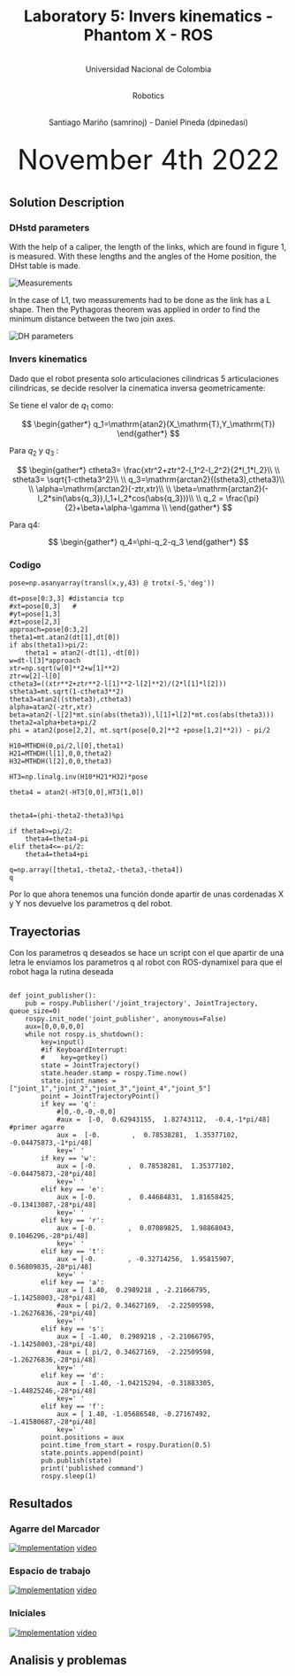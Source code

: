 <h1 align="center"; style="text-align:center;">Laboratory 5: Invers kinematics - Phantom X - ROS</h1>
<p align="center";style="font-size:50px; text-align:center; line-height : 50px;  margin-top : 0; margin-bottom : 0; "> <br> Universidad Nacional de Colombia</p>
<p align="center";style="font-size:50px; text-align:center; line-height : 50px;  margin-top : 0; margin-bottom : 0; "> <br> Robotics</p>
<p align="center";style="font-size:50px; text-align:center; line-height : 40px;  margin-top : 0; margin-bottom : 0; "> <br> Santiago Mariño (samrinoj) - Daniel Pineda (dpinedasi)</p>


<p align="center"; style="font-size:50px; text-align:center; line-height : 30px; margin-top : 0; "> <br>November 4th  2022</p>

## Solution Description

### DHstd parameters

With the help of a caliper, the length of the links, which are found in figure 1, is measured. With these lengths and the angles of the Home position, the DHst table is made.

![Measurements](https://github.com/dpinedasi/Lab4Rob/blob/main/imagenes/LINKS.png)

In the case of L1, two meassurements had to be done as the link has a L shape. Then the Pythagoras theorem was applied in order to find the minimum distance between the two join axes.

![DH parameters](https://github.com/dpinedasi/Lab4Rob/blob/main/imagenes/dhstd.png)

### Invers kinematics

Dado que el robot presenta solo articulaciones cilindricas 5 articulaciones cilindricas, se decide resolver la cinematica inversa geometricamente:

Se tiene el valor de $q_1$ como:

$$
\begin{gather*}
    q_1=\mathrm{atan2}(X_\mathrm{T},Y_\mathrm{T})
\end{gather*}
$$

Para $q_2$ y $q_3$ :

$$
\begin{gather*}
    ctheta3= \frac{xtr^2+ztr^2-l_1^2-l_2^2}{2*l_1*l_2}\\
    \\
    stheta3= \sqrt{1-ctheta3^2}\\
    \\
    q_3=\mathrm{arctan2}((stheta3),ctheta3)\\
    \\
    \alpha=\mathrm{arctan2}(-ztr,xtr)\\
    \\
    \beta=\mathrm{arctan2}(-l_2*sin(\abs{q_3}),l_1+l_2*cos(\abs{q_3}))\\
    \\
    q_2 = \frac{\pi}{2}+\beta+\alpha-\gamma \\
\end{gather*}
$$

Para q4:

$$
\begin{gather*}
    q_4=\phi-q_2-q_3
\end{gather*}
$$

### Codigo

```
pose=np.asanyarray(transl(x,y,43) @ trotx(-5,'deg'))

dt=pose[0:3,3] #distancia tcp
#xt=pose[0,3]   #
#yt=pose[1,3]
#zt=pose[2,3]
approach=pose[0:3,2]
theta1=mt.atan2(dt[1],dt[0])
if abs(theta1)>pi/2:
    theta1 = atan2(-dt[1],-dt[0])
w=dt-l[3]*approach
xtr=np.sqrt(w[0]**2+w[1]**2)
ztr=w[2]-l[0]
ctheta3=((xtr**2+ztr**2-l[1]**2-l[2]**2)/(2*l[1]*l[2]))
stheta3=mt.sqrt(1-ctheta3**2)
theta3=atan2((stheta3),ctheta3)
alpha=atan2(-ztr,xtr)
beta=atan2(-l[2]*mt.sin(abs(theta3)),l[1]+l[2]*mt.cos(abs(theta3)))
theta2=alpha+beta+pi/2
phi = atan2(pose[2,2], mt.sqrt(pose[0,2]**2 +pose[1,2]**2)) - pi/2

H10=MTHDH(0,pi/2,l[0],theta1)
H21=MTHDH(l[1],0,0,theta2)
H32=MTHDH(l[2],0,0,theta3)

HT3=np.linalg.inv(H10*H21*H32)*pose

theta4 = atan2(-HT3[0,0],HT3[1,0])


theta4=(phi-theta2-theta3)%pi

if theta4>=pi/2:
    theta4=theta4-pi
elif theta4<=-pi/2:
    theta4=theta4+pi

q=np.array([theta1,-theta2,-theta3,-theta4])
q
```

Por lo que ahora tenemos una función donde apartir de unas cordenadas X y Y nos devuelve los parametros q del robot.

## Trayectorias 

Con los parametros q deseados se hace un script con el que apartir de una letra le enviamos los parametros q al robot con ROS-dynamixel para que el robot haga la rutina deseada 

```

def joint_publisher():
    pub = rospy.Publisher('/joint_trajectory', JointTrajectory, queue_size=0)
    rospy.init_node('joint_publisher', anonymous=False)
    aux=[0,0,0,0,0]
    while not rospy.is_shutdown():
        key=input()
        #if KeyboardInterrupt:
        #    key=getkey()
        state = JointTrajectory()
        state.header.stamp = rospy.Time.now()
        state.joint_names = ["joint_1","joint_2","joint_3","joint_4","joint_5"]
        point = JointTrajectoryPoint()
        if key == 'q':
            #[0,-0,-0,-0,0]
            #aux =  [-0,  0.62943155,  1.82743112,  -0.4,-1*pi/48] #primer agarre
            aux =  [-0.        ,  0.78538281,  1.35377102, -0.04475873,-1*pi/48]
            key=' '
        if key == 'w':
            aux = [-0.        ,  0.78538281,  1.35377102, -0.04475873,-28*pi/48]
            key=' '
        elif key == 'e':
            aux = [-0.        ,  0.44684831,  1.81658425, -0.13413087,-28*pi/48]
            key=' '
        elif key == 'r':
            aux = [-0.        ,  0.07089825,  1.98868043,  0.1046296,-28*pi/48]
            key=' '
        elif key == 't':
            aux = [-0.        , -0.32714256,  1.95815907,  0.56809835,-28*pi/48]
            key=' '    
        elif key == 'a':
            aux = [ 1.40,  0.2989218 , -2.21066795, -1.14258003,-28*pi/48]
            #aux = [ pi/2, 0.34627169,  -2.22509598,  -1.26276836,-28*pi/48]
            key=' '
        elif key == 's':
            aux = [ -1.40,  0.2989218 , -2.21066795, -1.14258003,-28*pi/48]
            #aux = [ pi/2, 0.34627169,  -2.22509598,  -1.26276836,-28*pi/48]
            key=' '
        elif key == 'd':
            aux = [ -1.40, -1.04215294, -0.31883305,  -1.44825246,-28*pi/48]
            key=' '         
        elif key == 'f':
            aux = [ 1.40, -1.05686548, -0.27167492,  -1.41580687,-28*pi/48]
            key=' ' 
        point.positions = aux   
        point.time_from_start = rospy.Duration(0.5)
        state.points.append(point)
        pub.publish(state)
        print('published command')
        rospy.sleep(1)
```
## Resultados 

### Agarre del Marcador 
[![Implementation](http://img.youtube.com/vi/yra_TSH7wVQ/0.jpg)](https://www.youtube.com/watch?v=yra_TSH7wVQ&ab_channel=DanielPineda)
 [video](https://www.youtube.com/watch?v=yra_TSH7wVQ&ab_channel=DanielPineda)

### Espacio de trabajo 
[![Implementation](http://img.youtube.com/vi/CYF96jcBgd0/0.jpg)](https://www.youtube.com/watch?v=CYF96jcBgd0&ab_channel=DanielPineda)
 [video](https://www.youtube.com/watch?v=CYF96jcBgd0&ab_channel=DanielPineda)

### Iniciales
[![Implementation](http://img.youtube.com/vi/wPWUIFMu8iU/0.jpg)](https://www.youtube.com/watch?v=wPWUIFMu8iU&ab_channel=DanielPineda)
 [video](https://www.youtube.com/watch?v=wPWUIFMu8iU&ab_channel=DanielPineda)


## Analisis y problemas 

